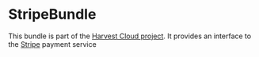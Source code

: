 StripeBundle
============

This bundle is part of the [Harvest Cloud project][1]. It provides an interface
to the [Stripe][2] payment service

[1]: http://github.com/harvestcloud/harvestcloud
[2]: http://stripe.com
